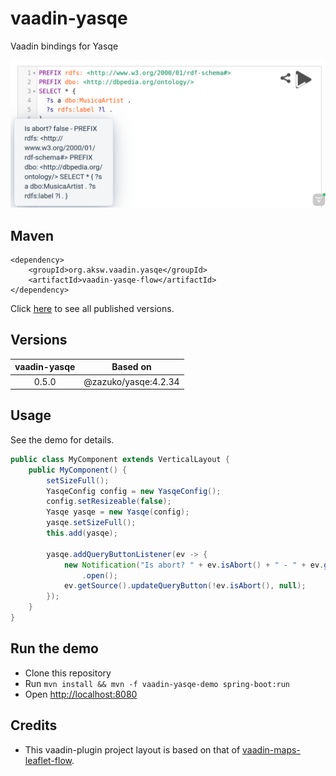 # vaadin-yasqe
Vaadin bindings for Yasqe

<img src="docs/images/2024-02-09-vaadin-yasqe.png" width="550px" />

## Maven

```
<dependency>
    <groupId>org.aksw.vaadin.yasqe</groupId>
    <artifactId>vaadin-yasqe-flow</artifactId>
</dependency>
```

Click [here](https://central.sonatype.com/artifact/org.aksw.vaadin.yasqe/vaadin-yasqe-flow) to see all published versions.

## Versions

| vaadin-yasqe | Based on             |
|:------------:|:--------------------:|
|        0.5.0 | @zazuko/yasqe:4.2.34 |

## Usage
See the demo for details.

```java
public class MyComponent extends VerticalLayout {
    public MyComponent() {
        setSizeFull();
        YasqeConfig config = new YasqeConfig();
        config.setResizeable(false);
        Yasqe yasqe = new Yasqe(config);
        yasqe.setSizeFull();
        this.add(yasqe);

        yasqe.addQueryButtonListener(ev -> {
            new Notification("Is abort? " + ev.isAbort() + " - " + ev.getValue(), 5000)
                .open();
            ev.getSource().updateQueryButton(!ev.isAbort(), null);
        });
    }
}
```

## Run the demo

* Clone this repository
* Run `mvn install && mvn -f vaadin-yasqe-demo spring-boot:run`
* Open <a href="http://localhost:8080" target="_blank">http://localhost:8080</a>


## Credits

* This vaadin-plugin project layout is based on that of [vaadin-maps-leaflet-flow](https://github.com/xdev-software/vaadin-maps-leaflet-flow).
